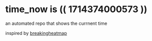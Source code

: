 # time_now is (( 1714374000573 ))

an automated repo that shows the currnent time

inspired by [breakingheatmap](https://github.com/breakingheatmap/breakingheatmap)